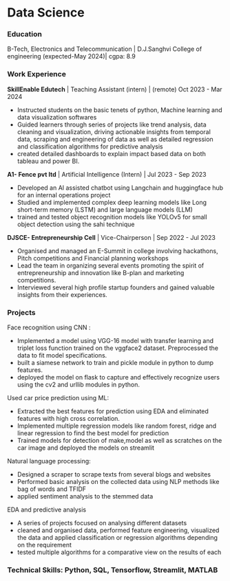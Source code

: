 # Data Science

### Education

B-Tech, Electronics and Telecommunication | D.J.Sanghvi College of engineering (expected-May 2024)| cgpa: 8.9

### Work Experience

**SkillEnable Edutech** | Teaching Assistant (intern)	| (remote)   Oct 2023 - Mar 2024			 		                           
- Instructed students on the basic tenets of python, Machine learning and data visualization softwares
- Guided learners through series of projects like trend analysis, data cleaning and visualization, driving actionable insights from temporal data, scraping and engineering of data as well as detailed regression     and classification algorithms for predictive analysis
- created detailed dashboards to explain impact based data on both tableau and power BI.

**A1- Fence pvt ltd**	| Artificial Intelligence (Intern) | Jul 2023 - Sep 2023
- Developed an AI assisted chatbot using Langchain and huggingface hub for an internal operations project
- Studied and implemented complex deep learning models like Long short-term memory (LSTM) and large language models (LLM) 
- trained and tested object recognition models like YOLOv5 for small object detection using the sahi technique

**DJSCE- Entrepreneurship Cell** | Vice-Chairperson | Sep 2022 - Jul 2023				     
- Organised and managed an E-Summit in college involving hackathons, Pitch competitions and Financial planning workshops
- Lead the team in organizing several events promoting the spirit of entrepreneurship and innovation like B-plan and marketing competitions.
- Interviewed several high profile startup founders and gained valuable insights from their experiences. 

### Projects

Face recognition using CNN :                                                                                                         
- Implemented a model using VGG-16 model with transfer learning and triplet loss function trained on the vggface2 dataset. Preprocessed the data to fit model specifications.
- built a siamese network to train and pickle module in python to dump features.
- deployed the model on flask to capture and effectively recognize users using the cv2 and urllib modules in python.

Used car price prediction using ML:                                                                                                 
- Extracted the best features for prediction using EDA and eliminated features with high cross correlation.
- Implemented multiple regression models like random forest, ridge and linear regression to find the best model for prediction
- Trained models for detection of make,model as well as scratches on the car image and deployed the models on streamlit

Natural language processing: 
- Designed a scraper to scrape texts from several blogs and websites
- Performed basic analysis on the collected data using NLP methods like bag of words and TFIDF
- applied sentiment analysis to the stemmed data

EDA and predictive analysis
- A series of projects focused on analysing different datasets
- cleaned and organised data, performed feature engineering, visualized the data and applied classification or regression algorithms depending on the requirement
- tested multiple algorithms for a comparative view on the results of each


### Technical Skills: Python, SQL, Tensorflow, Streamlit, MATLAB
